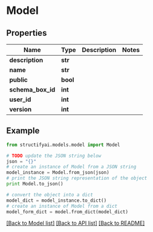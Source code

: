 # Model


## Properties
Name | Type | Description | Notes
------------ | ------------- | ------------- | -------------
**description** | **str** |  | 
**name** | **str** |  | 
**public** | **bool** |  | 
**schema_box_id** | **int** |  | 
**user_id** | **int** |  | 
**version** | **int** |  | 

## Example

```python
from structifyai.models.model import Model

# TODO update the JSON string below
json = "{}"
# create an instance of Model from a JSON string
model_instance = Model.from_json(json)
# print the JSON string representation of the object
print Model.to_json()

# convert the object into a dict
model_dict = model_instance.to_dict()
# create an instance of Model from a dict
model_form_dict = model.from_dict(model_dict)
```
[[Back to Model list]](../README.md#documentation-for-models) [[Back to API list]](../README.md#documentation-for-api-endpoints) [[Back to README]](../README.md)


